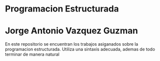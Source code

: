 <h1>Programacion Estructurada</h1>

<h1>Jorge Antonio Vazquez Guzman</h1>

En este repositorio se encuentran los trabajos asiganados sobre la programacion estructurada.
Utiliza una sintaxis adecuada, ademas de todo terminar de manera natural
